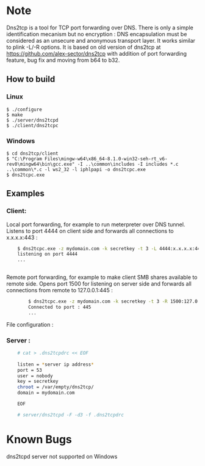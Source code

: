 
# Note

Dns2tcp is a tool for TCP port forwarding over DNS. There is only
a simple identification mecanism but no encryption : DNS encapsulation
must be considered as an unsecure and anonymous transport
layer. It works similar to plink -L/-R options.
It is based on old version of dns2tcp at https://github.com/alex-sector/dns2tcp
with addition of port forwarding feature, bug fix and moving from b64 to b32.

## How to build

### Linux

	$ ./configure
	$ make
	$ ./server/dns2tcpd
	$ ./client/dns2tcpc


### Windows

	$ cd dns2tcp/client
	$ "C:\Program Files\mingw-w64\x86_64-8.1.0-win32-seh-rt_v6-rev0\mingw64\bin\gcc.exe" -I ..\common\includes -I includes *.c ..\common\*.c -l ws2_32 -l iphlpapi -o dns2tcpc.exe
	$ dns2tcpc.exe


## Examples


### Client:


Local port forwarding, for example to run meterpreter over DNS tunnel.
Listens to port 4444 on client side and forwards all connections to x.x.x.x:443 :
```sh
	$ dns2tcpc.exe -z mydomain.com -k secretkey -t 3 -L 4444:x.x.x.x:443 <dns_server>
	listening on port 4444
	...
	
```


Remote port forwarding, for example to make client SMB shares available to remote side.
Opens port 1500 for listening on server side and forwards all connections from remote to 127.0.0.1:445 :
```sh
        $ dns2tcpc.exe -z mydomain.com -k secretkey -t 3 -R 1500:127.0.0.1:445 <dns_server>
        Connected to port : 445
        ...

```


File configuration :

### Server :

```sh
	# cat > .dns2tcpdrc << EOF
	
	listen = *server ip address*
	port = 53
	user = nobody
	key = secretkey
	chroot = /var/empty/dns2tcp/
	domain = mydomain.com

	EOF

	# server/dns2tcpd -F -d3 -f .dns2tcpdrc	

```

# Known Bugs

dns2tcpd server not supported on Windows

